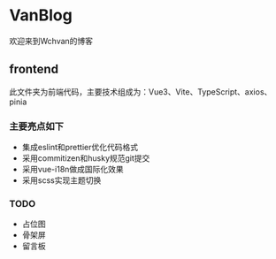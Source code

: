 # VanBlog
欢迎来到Wchvan的博客

## frontend
此文件夹为前端代码，主要技术组成为：Vue3、Vite、TypeScript、axios、pinia

### 主要亮点如下
+ 集成eslint和prettier优化代码格式
+ 采用commitizen和husky规范git提交
+ 采用vue-i18n做成国际化效果
+ 采用scss实现主题切换


### TODO
+ 占位图
+ 骨架屏
+ 留言板